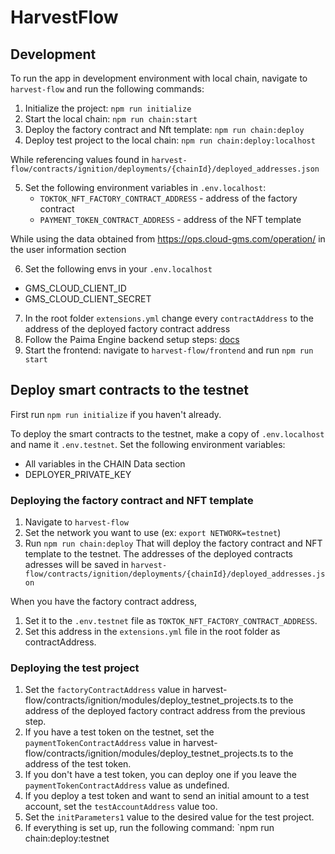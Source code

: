 # HarvestFlow

## Development
To run the app in development environment with local chain, navigate to `harvest-flow` and run the following commands:

1. Initialize the project: `npm run initialize`
2. Start the local chain: `npm run chain:start`
3. Deploy the factory contract and Nft template: `npm run chain:deploy`
4. Deploy test project to the local chain: `npm run chain:deploy:localhost`

While referencing values found in `harvest-flow/contracts/ignition/deployments/{chainId}/deployed_addresses.json`

5. Set the following environment variables in `.env.localhost`:
    - `TOKTOK_NFT_FACTORY_CONTRACT_ADDRESS` - address of the factory contract
    - `PAYMENT_TOKEN_CONTRACT_ADDRESS` - address of the NFT template

While using the data obtained from https://ops.cloud-gms.com/operation/ in the user information section

6. Set the following envs in your `.env.localhost`
- GMS_CLOUD_CLIENT_ID
- GMS_CLOUD_CLIENT_SECRET


7. In the root folder `extensions.yml` change every `contractAddress` to the address of the deployed factory contract address
7. Follow the Paima Engine backend setup steps: [docs](https://docs.paimastudios.com/home/setup/how-to-use-paima-engine#tldr)
7. Start the frontend: navigate to `harvest-flow/frontend` and run `npm run start`

## Deploy smart contracts to the testnet
First run `npm run initialize` if you haven't already.

To deploy the smart contracts to the testnet, make a copy of `.env.localhost` and name it `.env.testnet`. Set the following environment variables:
 - All variables in the CHAIN Data section
 - DEPLOYER_PRIVATE_KEY

### Deploying the factory contract and NFT template

1. Navigate to `harvest-flow`
2. Set the network you want to use (ex: `export NETWORK=testnet`)
3. Run `npm run chain:deploy`
That will deploy the factory contract and NFT template to the testnet. The addresses of the deployed contracts adresses will be saved in `harvest-flow/contracts/ignition/deployments/{chainId}/deployed_addresses.json`

When you have the factory contract address,
1. Set it to the `.env.testnet` file as `TOKTOK_NFT_FACTORY_CONTRACT_ADDRESS`.
2. Set this address in the `extensions.yml` file in the root folder as contractAddress.

### Deploying the test project
1. Set the `factoryContractAddress` value in harvest-flow/contracts/ignition/modules/deploy_testnet_projects.ts to the address of the deployed factory contract address from the previous step.
2. If you have a test token on the testnet, set the `paymentTokenContractAddress` value in harvest-flow/contracts/ignition/modules/deploy_testnet_projects.ts to the address of the test token.
3. If you don't have a test token, you can deploy one if you leave the `paymentTokenContractAddress` value as undefined. 
4. If you deploy a test token and want to send an initial amount to a test account, set the `testAccountAddress` value too. 
5. Set the `initParameters1` value to the desired value for the test project.
6. If everything is set up, run the following command: `npm run chain:deploy:testnet


